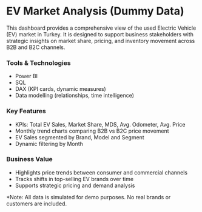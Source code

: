 # EV Market Analysis (Dummy Data)

This dashboard provides a comprehensive view of the used Electric Vehicle (EV) market in Turkey. It is designed to support business stakeholders with strategic insights on market share, pricing, and inventory movement across B2B and B2C channels.

### Tools & Technologies
- Power BI
- SQL
- DAX (KPI cards, dynamic measures)
- Data modelling (relationships, time intelligence)

### Key Features
- KPIs: Total EV Sales, Market Share, MDS, Avg. Odometer, Avg. Price
- Monthly trend charts comparing B2B vs B2C price movement
- EV Sales segmented by Brand, Model and Segment
- Dynamic filtering by Month

### Business Value
- Highlights price trends between consumer and commercial channels
- Tracks shifts in top-selling EV brands over time
- Supports strategic pricing and demand analysis
  
 *Note: All data is simulated for demo purposes. No real brands or customers are included.
